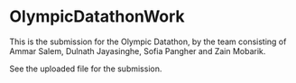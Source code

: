 # OlympicDatathonWork
This is the submission for the Olympic Datathon, by the team consisting of Ammar Salem, Dulnath Jayasinghe, Sofia Pangher and Zain Mobarik.

See the uploaded file for the submission.
